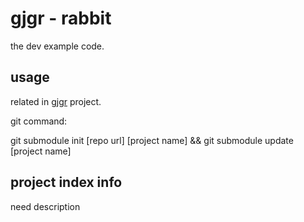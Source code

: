 # gjgr - rabbit

the dev example code.

## usage

related in [gjgr](https://github.com/gwdgithubnom/gjgr) project.

git command:

git submodule init [repo url] [project name] && git submodule update [project name]

## project index info

  need description
